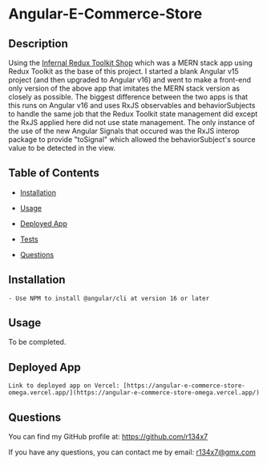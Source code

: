 # Angular-E-Commerce-Store

  ## Description

  Using the [Infernal Redux Toolkit Shop](https://github.com/r134x7/infernal-redux-toolkit-shop) which was a MERN stack app using Redux Toolkit as the base of this project. I started a blank Angular v15 project (and then upgraded to Angular v16) and went to make a front-end only version of the above app that imitates the MERN stack version as closely as possible. The biggest difference between the two apps is that this runs on Angular v16 and uses RxJS observables and behaviorSubjects to handle the same job that the Redux Toolkit state management did except the RxJS applied here did not use state management. The only instance of the use of the new Angular Signals that occured was the RxJS interop package to provide "toSignal" which allowed the behaviorSubject's source value to be detected in the view.

  ## Table of Contents
  
  - [Installation](#installation)
  - [Usage](#usage)
  
  - [Deployed App](#deployed-app)
  - [Tests](#tests)
  - [Questions](#questions)

  ## Installation

    - Use NPM to install @angular/cli at version 16 or later

  ## Usage

  To be completed.

  ## Deployed App

    Link to deployed app on Vercel: [https://angular-e-commerce-store-omega.vercel.app/](https://angular-e-commerce-store-omega.vercel.app/)

  ## Questions
  
  You can find my GitHub profile at: https://github.com/r134x7

  If you have any questions, you can contact me by email: r134x7@gmx.com
